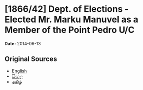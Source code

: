 # [1866/42] Dept. of Elections - Elected Mr. Marku Manuvel as a Member of the Point Pedro U/C

**Date:** 2014-06-13

## Original Sources

- [English](https://documents.gov.lk/view/extra-gazettes/2014/6/1866-42_E.pdf)
- [සිංහල](https://documents.gov.lk/view/extra-gazettes/2014/6/1866-42_S.pdf)
- [தமிழ்](https://documents.gov.lk/view/extra-gazettes/2014/6/1866-42_T.pdf)

